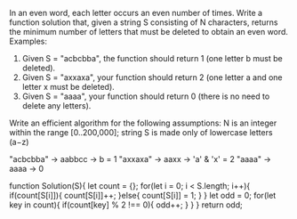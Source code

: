 In an even word, each letter occurs an even number of times.
Write a function solution that, given a string S consisting of N characters, returns the minimum number of letters that must be deleted to obtain an even word.
Examples:

1. Given S = "acbcbba", the function should return 1 (one letter b must be deleted).
2. Given S = "axxaxa", your function should return 2 (one letter a and one letter x must be deleted).
3. Given S = "aaaa", your function should return 0 (there is no need to delete any letters).

Write an efficient algorithm for the following assumptions:
N is an integer within the range [0..200,000];
string S is made only of lowercase letters (a−z)

"acbcbba" -> aabbcc -> b = 1
"axxaxa"  -> aaxx  -> 'a' & 'x' = 2
"aaaa"  -> aaaa  -> 0


function Solution(S){
    let count = {};
    for(let i = 0; i < S.length; i++){
        if(count[S[i]]){
            count[S[i]]++;
            }else{
                count[S[i]] = 1;
                }
                }
                let odd = 0;
                for(let key in count){
                    if(count[key] % 2 !== 0){
                        odd++;
                        }
                        }
}
                        return odd;
        



